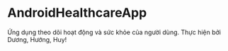 # AndroidHealthcareApp
Ứng dụng theo dõi hoạt động và sức khỏe của người dùng.
Thực hiện bởi Dương, Hướng, Huy!
